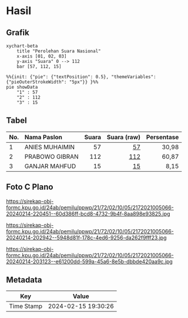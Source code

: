 # Hasil

## Grafik

```mermaid
xychart-beta
    title "Perolehan Suara Nasional"
    x-axis [01, 02, 03]
    y-axis "Suara" 0 --> 112
    bar [57, 112, 15]
```

```mermaid
%%{init: {"pie": {"textPosition": 0.5}, "themeVariables": {"pieOuterStrokeWidth": "5px"}} }%%
pie showData
    "1" : 57
    "2" : 112
    "3" : 15
```

## Tabel

| No. | Nama Paslon    | Suara | Suara (raw) | Persentase |
|:--- |:-------------- | -----:| -----------:| ----------:|
| 1   | ANIES MUHAIMIN | 57    | [57][p-1]   | 30,98      |
| 2   | PRABOWO GIBRAN | 112   | [112][p-2]  | 60,87      |
| 3   | GANJAR MAHFUD  | 15    | [15][p-3]   | 8,15       |


[p-1]: https://github.com/gigit-pemilu/pemilu-2024/blob/main/pilpres/hitung-suara/sub/21-kepulauan-riau/sub/72-kota-tanjung-pinang/sub/02-tanjung-pinang-timur/sub/1005-pinang-kencana/sub/066-tps/sub/paslon-1.txt
[p-2]: https://github.com/gigit-pemilu/pemilu-2024/blob/main/pilpres/hitung-suara/sub/21-kepulauan-riau/sub/72-kota-tanjung-pinang/sub/02-tanjung-pinang-timur/sub/1005-pinang-kencana/sub/066-tps/sub/paslon-2.txt
[p-3]: https://github.com/gigit-pemilu/pemilu-2024/blob/main/pilpres/hitung-suara/sub/21-kepulauan-riau/sub/72-kota-tanjung-pinang/sub/02-tanjung-pinang-timur/sub/1005-pinang-kencana/sub/066-tps/sub/paslon-3.txt

## Foto C Plano

https://sirekap-obj-formc.kpu.go.id/24ab/pemilu/ppwp/21/72/02/10/05/2172021005066-20240214-220451--60d386ff-bcd8-4732-9b4f-8aa898e93825.jpg

https://sirekap-obj-formc.kpu.go.id/24ab/pemilu/ppwp/21/72/02/10/05/2172021005066-20240214-202942--5948d81f-178c-4ed6-9256-da262f9fff23.jpg

https://sirekap-obj-formc.kpu.go.id/24ab/pemilu/ppwp/21/72/02/10/05/2172021005066-20240214-203123--e61200dd-599a-45a6-8e5b-dbbde420aa9c.jpg


## Metadata

| Key        | Value               |
| ---------- | ------------------- |
| Time Stamp | 2024-02-15 19:30:26 |



